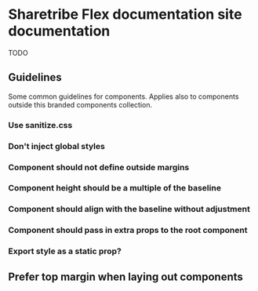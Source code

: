 # Sharetribe Flex documentation site documentation

TODO

## Guidelines

Some common guidelines for components. Applies also to components outside this
branded components collection.

### Use sanitize.css

### Don't inject global styles

### Component should not define outside margins

### Component height should be a multiple of the baseline

### Component should align with the baseline without adjustment

### Component should pass in extra props to the root component

### Export style as a static prop?

## Prefer top margin when laying out components
